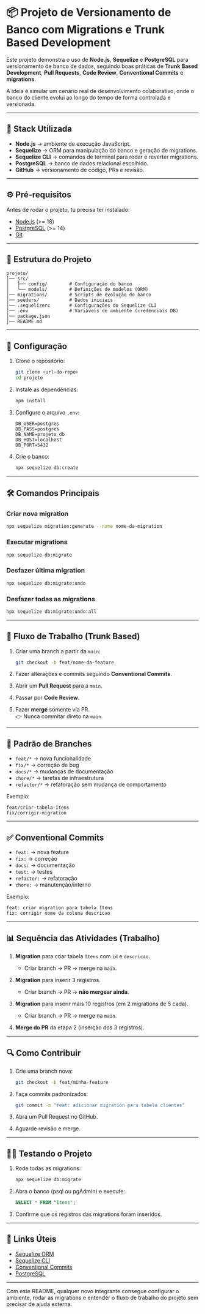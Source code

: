 # 📦 Projeto de Versionamento de Banco com Migrations e Trunk Based Development

Este projeto demonstra o uso de **Node.js**, **Sequelize** e **PostgreSQL** para versionamento de banco de dados, seguindo boas práticas de **Trunk Based Development**, **Pull Requests**, **Code Review**, **Conventional Commits** e **migrations**.

A ideia é simular um cenário real de desenvolvimento colaborativo, onde o banco do cliente evolui ao longo do tempo de forma controlada e versionada.

---

## 🚀 Stack Utilizada

- **Node.js** → ambiente de execução JavaScript.  
- **Sequelize** → ORM para manipulação do banco e geração de migrations.  
- **Sequelize CLI** → comandos de terminal para rodar e reverter migrations.  
- **PostgreSQL** → banco de dados relacional escolhido.  
- **GitHub** → versionamento de código, PRs e revisão.  

---

## ⚙️ Pré-requisitos

Antes de rodar o projeto, tu precisa ter instalado:

- [Node.js](https://nodejs.org/) (>= 18)  
- [PostgreSQL](https://www.postgresql.org/) (>= 14)  
- [Git](https://git-scm.com/)  

---

## 📂 Estrutura do Projeto

```
projeto/
│── src/
│   ├── config/        # Configuração do banco
│   └── models/        # Definições de modelos (ORM)
│── migrations/        # Scripts de evolução do banco
│── seeders/           # Dados iniciais
│── .sequelizerc       # Configurações do Sequelize CLI
│── .env               # Variáveis de ambiente (credenciais DB)
│── package.json
│── README.md
```

---

## 🔧 Configuração

1. Clone o repositório:
   ```bash
   git clone <url-do-repo>
   cd projeto
   ```

2. Instale as dependências:
   ```bash
   npm install
   ```

3. Configure o arquivo `.env`:
   ```env
   DB_USER=postgres
   DB_PASS=postgres
   DB_NAME=projeto_db
   DB_HOST=localhost
   DB_PORT=5432
   ```

4. Crie o banco:
   ```bash
   npx sequelize db:create
   ```

---

## 🛠️ Comandos Principais

### Criar nova migration
```bash
npx sequelize migration:generate --name nome-da-migration
```

### Executar migrations
```bash
npx sequelize db:migrate
```

### Desfazer última migration
```bash
npx sequelize db:migrate:undo
```

### Desfazer todas as migrations
```bash
npx sequelize db:migrate:undo:all
```

---

## 🌱 Fluxo de Trabalho (Trunk Based)

1. Criar uma branch a partir da `main`:  
   ```bash
   git checkout -b feat/nome-da-feature
   ```

2. Fazer alterações e commits seguindo **Conventional Commits**.

3. Abrir um **Pull Request** para a `main`.

4. Passar por **Code Review**.

5. Fazer **merge** somente via PR.  
   👉 Nunca commitar direto na `main`.

---

## 📝 Padrão de Branches

- `feat/*` → nova funcionalidade  
- `fix/*` → correção de bug  
- `docs/*` → mudanças de documentação  
- `chore/*` → tarefas de infraestrutura  
- `refactor/*` → refatoração sem mudança de comportamento  

Exemplo:  
```
feat/criar-tabela-itens
fix/corrigir-migration
```

---

## ✅ Conventional Commits

- `feat:` → nova feature  
- `fix:` → correção  
- `docs:` → documentação  
- `test:` → testes  
- `refactor:` → refatoração  
- `chore:` → manutenção/interno  

Exemplo:  
```
feat: criar migration para tabela Itens
fix: corrigir nome da coluna descricao
```

---

## 📊 Sequência das Atividades (Trabalho)

1. **Migration** para criar tabela `Itens` com `id` e `descricao`.  
   - Criar branch → PR → merge na `main`.

2. **Migration** para inserir 3 registros.  
   - Criar branch → PR → **não mergear ainda**.

3. **Migration** para inserir mais 10 registros (em 2 migrations de 5 cada).  
   - Criar branch → PR → merge na `main`.

4. **Merge do PR** da etapa 2 (inserção dos 3 registros).  

---

## 🔍 Como Contribuir

1. Crie uma branch nova:
   ```bash
   git checkout -b feat/minha-feature
   ```

2. Faça commits padronizados:
   ```bash
   git commit -m "feat: adicionar migration para tabela clientes"
   ```

3. Abra um Pull Request no GitHub.  

4. Aguarde revisão e merge.  

---

## 👨‍💻 Testando o Projeto

1. Rode todas as migrations:
   ```bash
   npx sequelize db:migrate
   ```

2. Abra o banco (psql ou pgAdmin) e execute:
   ```sql
   SELECT * FROM "Itens";
   ```

3. Confirme que os registros das migrations foram inseridos.  

---

## 📎 Links Úteis

- [Sequelize ORM](https://sequelize.org/)  
- [Sequelize CLI](https://sequelize.org/docs/v6/other-topics/migrations/)  
- [Conventional Commits](https://www.conventionalcommits.org/)  
- [PostgreSQL](https://www.postgresql.org/)  

---

Com este README, qualquer novo integrante consegue configurar o ambiente, rodar as migrations e entender o fluxo de trabalho do projeto sem precisar de ajuda externa.
